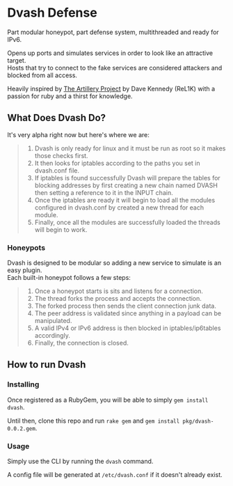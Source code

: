 # Dvash Defense

Part modular honeypot, part defense system, multithreaded and ready for IPv6.

Opens up ports and simulates services in order to look like an attractive target.  
Hosts that try to connect to the fake services are considered attackers and blocked from all access.  

Heavily inspired by <a href="https://github.com/trustedsec/artillery/">The Artillery Project</a> by Dave Kennedy (ReL1K)
with a passion for ruby and a thirst for knowledge.

## What Does Dvash Do?

It's very alpha right now but here's where we are:
>1. Dvash is only ready for linux and it must be run as root so it makes those checks first.
>2. It then looks for iptables according to the paths you set in dvash.conf file.
>3. If iptables is found successfully Dvash will prepare the tables for blocking addresses by first creating a new chain named DVASH then setting a reference to it in the INPUT chain.
>4. Once the iptables are ready it will begin to load all the modules configured in dvash.conf by created a new thread for each module.
>5. Finally, once all the modules are successfully loaded the threads will begin to work.

### Honeypots

Dvash is designed to be modular so adding a new service to simulate is an easy plugin.  
Each built-in honeypot follows a few steps:

>1. Once a honeypot starts is sits and listens for a connection.
>2. The thread forks the process and accepts the connection.
>3. The forked process then sends the client connection junk data.
>4. The peer address is validated since anything in a payload can be manipulated.
>5. A valid IPv4 or IPv6 address is then blocked in iptables/ip6tables accordingly.
>6. Finally, the connection is closed.

## How to run Dvash

### Installing

Once registered as a RubyGem, you will be able to simply `gem install dvash`.

Until then, clone this repo and run `rake gem` and `gem install pkg/dvash-0.0.2.gem`.

### Usage

Simply use the CLI by running the `dvash` command.

A config file will be generated at `/etc/dvash.conf` if it doesn't already exist.
